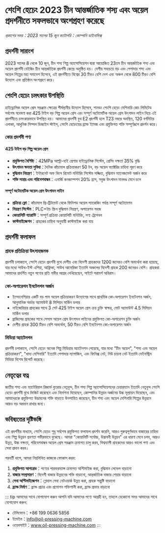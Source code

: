# শেংশি হেচেং 2023 চীন আন্তর্জাতিক শস্য এবং অয়েল প্রদর্শনীতে সফলভাবে অংশগ্রহণ করেছে

*প্রকাশের সময়：2023 সালের 15 জুন*
*ক্যাটাগরি：কোম্পানি ডাইনামিক্স*

## প্রদর্শনী সারাংশ

2023 সালের 8 থেকে 10 জুন, চীন শস্য শিল্প অ্যাসোসিয়েশন দ্বারা আয়োজিত 23তম চীন আন্তর্জাতিক শস্য এবং অয়েল প্রদর্শনী বেইজিং চীন আন্তর্জাতিক প্রদর্শনী কেন্দ্রে অনুষ্ঠিত হয়। দেশীয় সবচেয়ে বড় এবং পেশাদার শস্য এবং অয়েল শিল্পের মহা সমাবেশ হিসেবে, এই প্রদর্শনীতে বিশ্বের 30 টিরও বেশি দেশ এবং অঞ্চল থেকে 800 টিরও বেশি উদ্যোগ এবং প্রতিষ্ঠান অংশগ্রহণ করে।

## শেংশি হেচেং চমৎকার উপস্থিতি

হাইড্রোলিক অয়েল প্রেস সরঞ্জাম ক্ষেত্রের শীর্ষস্থানীয় উদ্যোগ হিসেবে, শানডং শেংশি হেচেং মেশিনারি কোং লিমিটেড সর্বশেষ গবেষণা করা 425 টাইপ বড় শিল্প অয়েল প্রেস এবং সম্পূর্ণ অটোমেটিক অয়েল প্রেস উৎপাদন লাইন নিয়ে এই প্রদর্শনীতে চমৎকারভাবে উপস্থিত হয়। আমাদের প্রদর্শনী বুথ E2 প্রদর্শনী হলে T23 নম্বরে অবস্থিত, 120 বর্গমিটার এলাকা, আধুনিক সিম্পল ডিজাইন স্টাইল, শেংশি হেচেংয়ের ব্র্যান্ড ইমেজ এবং প্রযুক্তিগত শক্তি সম্পূর্ণরূপে প্রদর্শন করে।

### কোর প্রদর্শনী পণ্য

#### 425 টাইপ বড় শিল্প অয়েল প্রেস
- **প্রযুক্তিগত বৈশিষ্ট্য**：42MPa আল্ট্রা-হাই প্রেশার হাইড্রোলিক সিস্টেম, প্রেসিং দক্ষতা 35% বৃদ্ধি
- **উৎপাদন ক্ষমতা সুবিধা**：দৈনিক কাঁচামাল প্রক্রিয়াকরণ 50 টন, বড় অয়েল ফ্যাক্টরির চাহিদা পূরণ করে
- **বুদ্ধিমান নিয়ন্ত্রণ**：ইন্টারনেট অফ থিংস রিমোট মনিটরিং সিস্টেম সজ্জিত, বুদ্ধিমান ম্যানেজমেন্ট অর্জন করে
- **শক্তি সাশ্রয় এবং পরিবেশবান্ধব**：এনার্জি কনজাম্পশন 20% হ্রাস, সবুজ উৎপাদন মানদণ্ড মেনে চলে

#### সম্পূর্ণ অটোমেটিক অয়েল প্রেস উৎপাদন লাইন
- **প্রক্রিয়া ফ্লো**：কাঁচামাল প্রি-ট্রিটমেন্ট থেকে ফিনিশড অয়েল প্যাকেজিং পর্যন্ত সম্পূর্ণ অটোমেশন
- **নিয়ন্ত্রণ সিস্টেম**：PLC+টাচ স্ক্রিন বুদ্ধিমান নিয়ন্ত্রণ, অপারেশন সহজ
- **কোয়ালিটি গ্যারান্টি**：সম্পূর্ণ প্রক্রিয়া কোয়ালিটি মনিটরিং, পণ্য ট্রেসেবল
- **কাস্টমাইজেশন**：গ্রাহকের চাহিদা অনুযায়ী কাস্টমাইজ করা যায়

## প্রদর্শনী ফলাফল

### গ্রাহক প্রতিক্রিয়া উৎসাহজনক
প্রদর্শনী চলাকালে, শেংশি হেচেং প্রদর্শনী বুথে দেশীয় এবং বিদেশী গ্রাহকদের 1200 জনেরও বেশি অভ্যর্থনা করা হয়েছে, যার মধ্যে সাউথ-ইস্ট এশিয়া, আফ্রিকা, সাউথ আমেরিকা ইত্যাদি অঞ্চলের বিদেশী গ্রাহক 200 জনেরও বেশি। গ্রাহকরা আমাদের প্রদর্শিত নতুন পণ্যের প্রতি গভীর আগ্রহ দেখিয়েছেন, সাইটে পরামর্শ অবিরাম।

### কো-অপারেশন ইনটেনশন অর্জন
- ইন্দোনেশিয়ার একটি বড় পাম অয়েল প্রক্রিয়াকরণ উদ্যোগের সাথে প্রাথমিক কো-অপারেশন ইনটেনশন অর্জন, আনুমানিক অর্ডার অ্যামাউন্ট 8 মিলিয়ন মার্কিন ডলার
- নাইজেরিয়ার গ্রাহকের সাথে 3 সেট 425 টাইপ অয়েল প্রেস ক্রয় চুক্তি স্বাক্ষর, মোট অ্যামাউন্ট 4.5 মিলিয়ন মার্কিন ডলার
- ব্রাজিলের গ্রাহকের সাথে সেসাম অয়েল প্রেস উৎপাদন লাইনের প্রযুক্তিগত কো-অপারেশন চুক্তি অর্জন
- দেশীয় গ্রাহক 300 টিরও বেশি অভ্যর্থনা, 50 টিরও বেশি ইনটেনশন কো-অপারেশন অর্জন

### মিডিয়া অ্যাটেনশন
প্রদর্শনী চলাকালে, শেংশি হেচেং অনেক শিল্প মিডিয়ার অ্যাটেনশন পেয়েছে, যার মধ্যে "চীন অয়েল", "শস্য এবং অয়েল প্রক্রিয়াকরণ", "খাদ্য মেশিনারি" ইত্যাদি পেশাদার ম্যাগাজিন, এবং ফিনিক্স নেট, নিউ চায়না নেট ইত্যাদি মেইনস্ট্রিম মিডিয়া বিশেষ রিপোর্ট করেছে।

## নেতৃত্বের যত্ন

জাতীয় শস্য এবং ম্যাটেরিয়াল রিজার্ভ ব্যুরোর নেতৃবৃন্দ, চীন শস্য শিল্প অ্যাসোসিয়েশনের চেয়ারম্যান ইত্যাদি নেতৃবৃন্দ শেংশি হেচেং প্রদর্শনী বুথে ভিজিট করেছেন এবং নির্দেশনা দিয়েছেন, কোম্পানির উন্নয়ন অর্জনের উচ্চ মূল্যায়ন দিয়েছেন, এবং আমাদেরকে প্রযুক্তিগত উদ্ভাবনের শক্তি বাড়াতে উত্সাহিত করেছেন, চীন শস্য এবং অয়েল মেশিনারি শিল্পের উন্নয়নে আরও বড় অবদান রাখার জন্য।

## ভবিষ্যতের দৃষ্টিভঙ্গি

এই প্রদর্শনীর মাধ্যমে, শেংশি হেচেং শুধু সর্বশেষ প্রযুক্তিগত ফলাফল প্রদর্শন করেনি, আরও গুরুত্বপূর্ণভাবে বাজারের চাহিদা এবং শিল্প উন্নয়ন প্রবণতা গভীরভাবে বুঝেছে। আমরা "কোয়ালিটি সর্বোচ্চ, উদ্ভাবনী উন্নয়ন" এর ধারণা মেনে চলব, আরও উন্নত, উচ্চ দক্ষতা, পরিবেশবান্ধব অয়েল প্রেস সরঞ্জাম ক্রমাগত চালু করব, বিশ্বব্যাপী গ্রাহকদের আরও ভালো পণ্য এবং সেবা প্রদান করব।

পরবর্তী ধাপে, আমরা নিম্নলিখিত কাজকে ফোকাস করব:

1. **প্রযুক্তিগত আপগ্রেড**：পণ্যের পারফরম্যান্স ক্রমাগত অপ্টিমাইজ করা, বুদ্ধিমান লেভেল বাড়ানো
2. **বাজার সম্প্রসারণ**：বিদেশী বাজার উন্নয়নের শক্তি বাড়ানো, আন্তর্জাতিক বাজার শেয়ার বাড়ানো
3. **সেবা অপ্টিমাইজেশন**：গ্লোবাল সেবা নেটওয়ার্ক উন্নত করা, গ্রাহক সন্তুষ্টি বাড়ানো
4. **ব্র্যান্ড নির্মাণ**：ব্র্যান্ড প্রচার এবং প্রমোশন শক্তিশালী করা, ব্র্যান্ড প্রভাব বাড়ানো

::: tip আমাদের সাথে যোগাযোগ করুন
আপনি যদি আমাদের পণ্যে আগ্রহী হন, তাহলে যেকোনো সময় আমাদের সাথে যোগাযোগ করুন:
- টেলিফোন：+86 199 0636 5856
- ইমেইল：info@oil-pressing-machine.com
- ওয়েবসাইট：www.oil-pressing-machine.com
:::